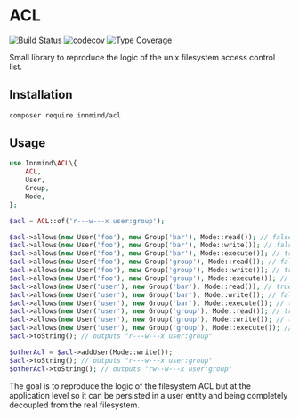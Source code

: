 # ACL

[![Build Status](https://github.com/innmind/acl/workflows/CI/badge.svg?branch=master)](https://github.com/innmind/acl/actions?query=workflow%3ACI)
[![codecov](https://codecov.io/gh/innmind/acl/branch/develop/graph/badge.svg)](https://codecov.io/gh/innmind/acl)
[![Type Coverage](https://shepherd.dev/github/innmind/acl/coverage.svg)](https://shepherd.dev/github/innmind/acl)

Small library to reproduce the logic of the unix filesystem access control list.

## Installation

```sh
composer require innmind/acl
```

## Usage

```php
use Innmind\ACL\{
    ACL,
    User,
    Group,
    Mode,
};

$acl = ACL::of('r---w---x user:group');

$acl->allows(new User('foo'), new Group('bar'), Mode::read()); // false
$acl->allows(new User('foo'), new Group('bar'), Mode::write()); // false
$acl->allows(new User('foo'), new Group('bar'), Mode::execute()); // true
$acl->allows(new User('foo'), new Group('group'), Mode::read()); // false
$acl->allows(new User('foo'), new Group('group'), Mode::write()); // true
$acl->allows(new User('foo'), new Group('group'), Mode::execute()); // true
$acl->allows(new User('user'), new Group('bar'), Mode::read()); // true
$acl->allows(new User('user'), new Group('bar'), Mode::write()); // false
$acl->allows(new User('user'), new Group('bar'), Mode::execute()); // true
$acl->allows(new User('user'), new Group('group'), Mode::read()); // true
$acl->allows(new User('user'), new Group('group'), Mode::write()); // true
$acl->allows(new User('user'), new Group('group'), Mode::execute()); // true
$acl->toString(); // outputs "r---w---x user:group"

$otherAcl = $acl->addUser(Mode::write());
$acl->toString(); // outputs "r---w---x user:group"
$otherAcl->toString(); // outputs "rw--w---x user:group"
```

The goal is to reproduce the logic of the filesystem ACL but at the application level so it can be persisted in a user entity and being completely decoupled from the real filesystem.
